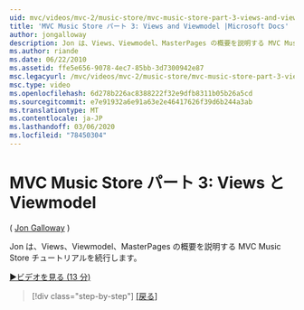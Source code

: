 ```yaml
---
uid: mvc/videos/mvc-2/music-store/mvc-music-store-part-3-views-and-viewmodels
title: 'MVC Music Store パート 3: Views and Viewmodel |Microsoft Docs'
author: jongalloway
description: Jon は、Views、Viewmodel、MasterPages の概要を説明する MVC Music Store チュートリアルを続行します。
ms.author: riande
ms.date: 06/22/2010
ms.assetid: ffe5e656-9078-4ec7-85bb-3d7300942e87
msc.legacyurl: /mvc/videos/mvc-2/music-store/mvc-music-store-part-3-views-and-viewmodels
msc.type: video
ms.openlocfilehash: 6d278b226ac8388222f32e9dfb8311b05b26a5cd
ms.sourcegitcommit: e7e91932a6e91a63e2e46417626f39d6b244a3ab
ms.translationtype: MT
ms.contentlocale: ja-JP
ms.lasthandoff: 03/06/2020
ms.locfileid: "78450304"
---
```

# <a name="mvc-music-store-part-3-views-and-viewmodels"></a>MVC Music Store パート 3: Views と Viewmodel

( [Jon Galloway](https://github.com/jongalloway) )

Jon は、Views、Viewmodel、MasterPages の概要を説明する MVC Music Store チュートリアルを続行します。

[&#9654;ビデオを見る (13 分)](https://channel9.msdn.com/Blogs/ASP-NET-Site-Videos/mvc-music-store-part-3-views-and-viewmodels)

> [!div class="step-by-step"]
> [[戻る]](mvc-music-store-part-2-controllers.md)
